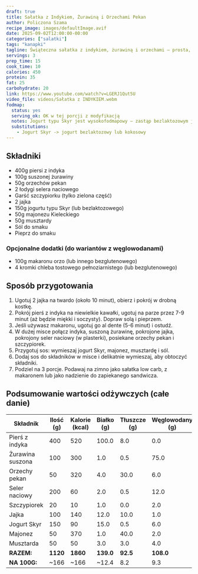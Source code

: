 ```yaml
---
draft: true
title: Sałatka z Indykiem, Żurawiną i Orzechami Pekan
author: Policzona Szama
recipe_image: images/defaultImage.avif
date: 2025-09-02T12:00:00-00:00
categories: ["salatki"]
tags: "kanapki"
tagline: Świąteczna sałatka z indykiem, żurawiną i orzechami – prosta, zdrowa i pełna smaku, idealna na zimno.
servings: 3
prep_time: 15
cook_time: 10
calories: 450
protein: 35
fat: 25
carbohydrate: 20
link: https://www.youtube.com/watch?v=LGERJ1Qut5U
video_file: videos/Sałatka z INDYKIEM.webm
fodmap:
  status: yes
  serving_ok: OK w tej porcji z modyfikacją
  notes: Jogurt typu Skyr jest wysokofodmapowy – zastąp bezlaktozowym jogurtem lub jogurtem kokosowym. Szczypior (zielona część) jest bezpieczny, unikaj białej części.
  substitutions:
    - Jogurt Skyr -> jogurt bezlaktozowy lub kokosowy
---
```


## Składniki

* 400g piersi z indyka
* 100g suszonej żurawiny
* 50g orzechów pekan
* 2 łodygi selera naciowego
* Garść szczypiorku (tylko zielona część)
* 2 jajka
* 150g jogurtu typu Skyr (lub bezlaktozowego)
* 50g majonezu Kieleckiego
* 50g musztardy
* Sól do smaku
* Pieprz do smaku

### Opcjonalne dodatki (do wariantów z węglowodanami)

* 100g makaronu orzo (lub innego bezglutenowego)
* 4 kromki chleba tostowego pełnoziarnistego (lub bezglutenowego)

## Sposób przygotowania

1. Ugotuj 2 jajka na twardo (około 10 minut), obierz i pokrój w drobną kostkę.
2. Pokrój pierś z indyka na niewielkie kawałki, ugotuj na parze przez 7-9 minut (aż będzie miękki i soczysty). Dopraw solą i pieprzem.
3. Jeśli używasz makaronu, ugotuj go al dente (5-6 minut) i ostudź.
4. W dużej misce połącz indyka, suszoną żurawinę, pokrojone jajka, pokrojony seler naciowy (w plasterki), posiekane orzechy pekan i szczypiorek.
5. Przygotuj sos: wymieszaj jogurt Skyr, majonez, musztardę i sól.
6. Dodaj sos do składników w misce i delikatnie wymieszaj, aby obtoczyć składniki.
7. Podziel na 3 porcje. Podawaj na zimno jako sałatka low carb, z makaronem lub jako nadzienie do zapiekanego sandwicza.

## Podsumowanie wartości odżywczych (całe danie)

| Składnik         | Ilość (g) | Kalorie (kcal) | Białko (g) | Tłuszcze (g) | Węglowodany (g) |
| ---------------- | --------- | -------------- | ---------- | ------------ | --------------- |
| Pierś z indyka   | 400       | 520            | 100.0      | 8.0          | 0.0             |
| Żurawina suszona | 100       | 300            | 1.0        | 0.5          | 75.0            |
| Orzechy pekan    | 50        | 320            | 4.0        | 30.0         | 6.0             |
| Seler naciowy    | 200       | 60             | 2.0        | 0.5          | 12.0            |
| Szczypiorek      | 20        | 10             | 1.0        | 0.0          | 2.0             |
| Jajka            | 100       | 140            | 12.0       | 10.0         | 1.0             |
| Jogurt Skyr      | 150       | 90             | 15.0       | 0.5          | 6.0             |
| Majonez          | 50        | 370            | 1.0        | 40.0         | 2.0             |
| Musztarda        | 50        | 50             | 3.0        | 3.0          | 4.0             |
| **RAZEM:**       | **1120**  | **1860**       | **139.0**  | **92.5**     | **108.0**       |
| **NA 100G:**     | ~166      | ~166           | ~12.4      | 8.2          | 9.3             |
